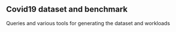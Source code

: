## Covid19 dataset and benchmark

Queries and various tools for generating the dataset and workloads
